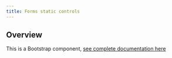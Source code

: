 ```yaml
---
title: Forms static controls
---
```

## Overview

This is a Bootstrap component, [see complete documentation
here](http://v4-alpha.getbootstrap.com/components/forms/#static-controls)
